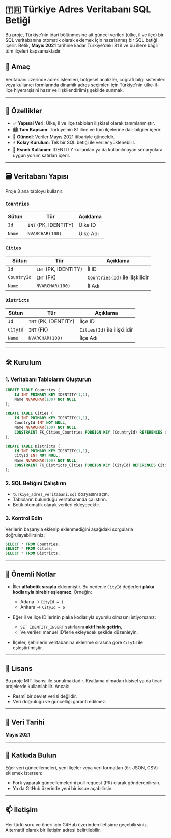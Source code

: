 # 🇹🇷 Türkiye Adres Veritabanı SQL Betiği

Bu proje, Türkiye'nin idari bölünmesine ait güncel verileri (ülke, il ve ilçe) bir SQL veritabanına otomatik olarak eklemek için hazırlanmış bir SQL betiği içerir. Betik, **Mayıs 2021** tarihine kadar Türkiye'deki 81 il ve bu illere bağlı tüm ilçeleri kapsamaktadır.

## 📌 Amaç

Veritabanı üzerinde adres işlemleri, bölgesel analizler, coğrafi bilgi sistemleri veya kullanıcı formlarında dinamik adres seçimleri için Türkiye'nin ülke-il-ilçe hiyerarşisini hazır ve ilişkilendirilmiş şekilde sunmak.

---

## 🌟 Özellikler

- ✅ **Yapısal Veri**: Ülke, il ve ilçe tabloları ilişkisel olarak tanımlanmıştır.  
- 🏙️ **Tam Kapsam**: Türkiye’nin 81 iline ve tüm ilçelerine dair bilgiler içerir.  
- 📅 **Güncel**: Veriler Mayıs 2021 itibariyle günceldir.  
- ⚡ **Kolay Kurulum**: Tek bir SQL betiği ile veriler yüklenebilir.  
- 🔁 **Esnek Kullanım**: IDENTITY kullanılan ya da kullanılmayan senaryolara uygun yorum satırları içerir.

---

## 🗃️ Veritabanı Yapısı

Proje 3 ana tabloyu kullanır:

### `Countries`

| Sütun | Tür | Açıklama |
|-------|-----|----------|
| `Id` | `INT` (PK, IDENTITY) | Ülke ID |
| `Name` | `NVARCHAR(100)` | Ülke Adı |

### `Cities`

| Sütun | Tür | Açıklama |
|-------|-----|----------|
| `Id` | `INT` (PK, IDENTITY) | İl ID |
| `CountryId` | `INT` (FK) | `Countries(Id)` ile ilişkilidir |
| `Name` | `NVARCHAR(100)` | İl Adı |

### `Districts`

| Sütun | Tür | Açıklama |
|-------|-----|----------|
| `Id` | `INT` (PK, IDENTITY) | İlçe ID |
| `CityId` | `INT` (FK) | `Cities(Id)` ile ilişkilidir |
| `Name` | `NVARCHAR(100)` | İlçe Adı |

---

## 🛠️ Kurulum

### 1. Veritabanı Tablolarını Oluşturun

```sql
CREATE TABLE Countries (
    Id INT PRIMARY KEY IDENTITY(1,1),
    Name NVARCHAR(100) NOT NULL
);

CREATE TABLE Cities (
    Id INT PRIMARY KEY IDENTITY(1,1),
    CountryId INT NOT NULL,
    Name NVARCHAR(100) NOT NULL,
    CONSTRAINT FK_Cities_Countries FOREIGN KEY (CountryId) REFERENCES Countries(Id)
);

CREATE TABLE Districts (
    Id INT PRIMARY KEY IDENTITY(1,1),
    CityId INT NOT NULL,
    Name NVARCHAR(100) NOT NULL,
    CONSTRAINT FK_Districts_Cities FOREIGN KEY (CityId) REFERENCES Cities(Id)
);
```

### 2. SQL Betiğini Çalıştırın

- `turkiye_adres_veritabani.sql` dosyasını açın.
- Tabloların bulunduğu veritabanında çalıştırın.
- Betik otomatik olarak verileri ekleyecektir.

### 3. Kontrol Edin

Verilerin başarıyla eklenip eklenmediğini aşağıdaki sorgularla doğrulayabilirsiniz:

```sql
SELECT * FROM Countries;
SELECT * FROM Cities;
SELECT * FROM Districts;
```

---

## 🚨 Önemli Notlar

- İller **alfabetik sırayla** eklenmiştir. Bu nedenle `CityId` değerleri **plaka kodlarıyla birebir eşleşmez**. Örneğin:
  - Adana → `CityId = 1`
  - Ankara → `CityId = 6`

- Eğer il ve ilçe ID’lerinin plaka kodlarıyla uyumlu olmasını istiyorsanız:
  - `SET IDENTITY_INSERT` satırlarını **aktif hale getirin**,
  - Ve verileri manuel ID’lerle ekleyecek şekilde düzenleyin.

- İlçeler, şehirlerin veritabanına eklenme sırasına göre `CityId` ile eşleştirilmiştir.

---

## 📄 Lisans

Bu proje MIT lisansı ile sunulmaktadır. Kısıtlama olmadan kişisel ya da ticari projelerde kullanılabilir. Ancak:

- Resmî bir devlet verisi değildir.
- Veri doğruluğu ve güncelliği garanti edilmez.

---

## 📅 Veri Tarihi

**Mayıs 2021**

---

## 🧩 Katkıda Bulun

Eğer veri güncellemeleri, yeni ilçeler veya veri formatları (ör. JSON, CSV) eklemek istersen:

- Fork yaparak güncellemelerini pull request (PR) olarak gönderebilirsin.
- Ya da GitHub üzerinde yeni bir issue açabilirsin.

---

## 📫 İletişim

Her türlü soru ve öneri için GitHub üzerinden iletişime geçebilirsiniz.  
Alternatif olarak bir iletişim adresi belirtilebilir.

